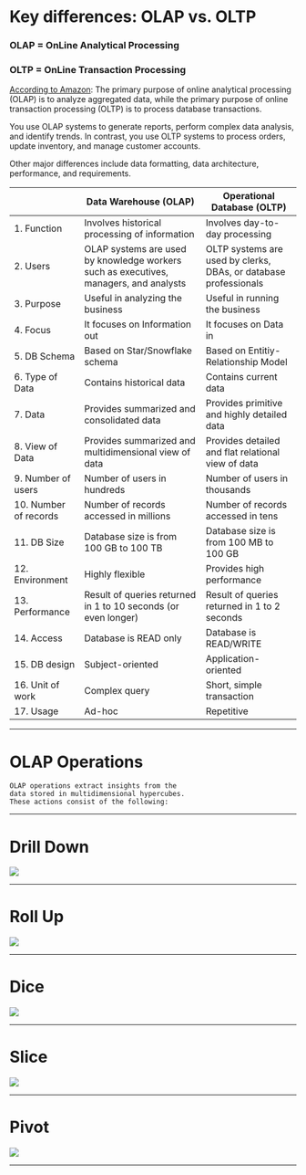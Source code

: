 # Key differences: OLAP vs. OLTP

### OLAP = OnLine Analytical Processing

### OLTP = OnLine Transaction Processing

[According to Amazon](https://aws.amazon.com/compare/the-difference-between-olap-and-oltp/#:~:text=OLAP%20databases%20store%20data%20in,focus%20on%20one%20data%20aspect.):
The primary purpose of online analytical processing (OLAP) 
is to analyze aggregated data, while the primary purpose of 
online transaction processing (OLTP) is to process database 
transactions.

You use OLAP systems to generate reports, perform complex 
data analysis, and identify trends. In contrast, you use 
OLTP systems to process orders, update inventory, and manage 
customer accounts.

Other major differences include data formatting, 
data architecture, performance, and requirements. 


|                        | Data Warehouse (OLAP)                        | Operational Database (OLTP)               |
| ---------------------- | -------------------------------------------- | ----------------------------------------- |
|  1. Function           |Involves historical processing of information | Involves day-to-day processing            |
|  2. Users              |OLAP systems are used by knowledge workers such as executives, managers, and analysts     | OLTP systems are used by clerks, DBAs, or database professionals |
|  3. Purpose            |Useful in analyzing the business              | Useful in running the business    |
|  4. Focus              |It focuses on Information out                 | It focuses on Data in |
|  5. DB Schema          |Based on Star/Snowflake schema                | Based on Entitiy-Relationship Model |
|  6. Type of Data       |Contains historical data                      | Contains current data |
|  7. Data               |Provides summarized and consolidated data     | Provides primitive and highly detailed data |
|  8. View of Data       |Provides summarized and multidimensional view of data     | Provides detailed and flat relational view of data |
|  9. Number of users    |Number of users in hundreds     | Number of users in thousands |
|  10. Number of records |Number of records accessed in millions     | Number of records accessed in tens |
|  11. DB Size           |Database size is from 100 GB to 100 TB     | Database size is from 100 MB to 100 GB |
|  12. Environment       |Highly flexible                      | Provides high performance|
|  13. Performance       |Result of queries returned in 1 to 10 seconds (or even longer)| Result of queries returned in 1 to 2 seconds |
|  14. Access            |Database is READ only     | Database is READ/WRITE |
|  15. DB design         |Subject-oriented         | Application-oriented |
|  16. Unit of work      |Complex query |Short, simple transaction 
|  17. Usage             |Ad-hoc         | Repetitive 

----------

# OLAP Operations

	OLAP operations extract insights from the 
	data stored in multidimensional hypercubes. 
	These actions consist of the following:

---------

# Drill Down
![](./olap_operation_example_Drill_Down.png)

----------
# Roll Up
![](./olap_operation_example_Roll_Up.png)

----------
# Dice
![](./olap_operation_example_Dice.png)

----------
# Slice
![](./olap_operation_example_Slice.png)

----------
# Pivot
![](./olap_operation_example_Pivot.png)

----------